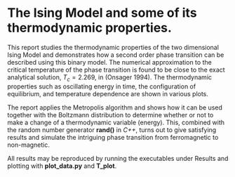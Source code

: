 # The Ising Model and some of its thermodynamic properties.

This report studies the thermodynamic properties of the two dimensional Ising Model and demonstrates how a second order phase transition can be described using this binary model. The numerical approximation to the critical temperature of the phase transition is found to be close to the exact analytical solution, $T_c = 2.269$, in (Onsager 1994). The thermodynamic properties such as oscillating energy in time, the configuration of equilibrium, and temperature dependence are shown in various plots.

The report applies the Metropolis algorithm and shows how it can be used together with the Boltzmann distribution to determine whether or not to make a change of a thermodynamic variable (energy). This, combined with the random number generator **rand()** in *C++*, turns out to give satisfying results and simulate the intriguing phase transition from ferromagnetic to non-magnetic.

All results may be reproduced by running the executables under Results and plotting with **plot_data.py** and **T_plot**.